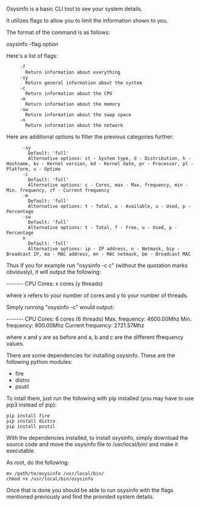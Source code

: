 Osysinfo is a basic CLI tool to see your system details. 

It utilizes flags to allow you to limit the information shown to you.


The format of the command is as follows:

osysinfo -flag option


Here's a list of flags: 
```
     -f
       Return information about everything
     -sy
       Return general information about the system
     -c
       Return information about the CPU
     -m
       Return information about the memory
     -sw
       Return information about the swap space
     -n
       Return information about the network
```
       
       
Here are additional options to filter the previous categories further:
```
      -sy
        Default: 'full'
        Alternative options: st - System type, d - Distribution, h - Hostname, kv - Kernel version, kd - Kernel date, pr - Processor, pl - Platform, u - Uptime
      -c
        Default: 'full'
        Alternative options: c - Cores, max - Max. frequency, min - Min. frequency, cf - Current frequency
      -m
        Default: 'full'
        Alternative options: t - Total, a - Available, u - Used, p - Percentage
      -sw
        Default: 'full'
        Alternative options: t - Total, f - Free, u - Used, p - Percentage
      n
        Default: 'full'
        Alternative options: ip - IP address, n - Netmask, bip - Broadcast IP, ma - MAC address, mn - MAC netmask, bm - Broadcast MAC
```
  
Thus if you for example run "osysinfo -c c" (without the quotation marks obviously), it will output the following:

------- CPU
Cores: x cores (y threads)

where x refers to your number of cores and y to your number of threads.


Simply running "osysinfo -c" wouĺd output:

------- CPU
Cores: 6 cores (6 threads)
Max. frequency: 4600.00Mhz
Min. frequency: 800.00Mhz
Current frequency: 2721.57Mhz

where x and y are as before and a, b and c are the different ffrequency values.


There are some dependencies for installing osysinfo. These are the following python modules:

- fire
- distro
- psutil

To intall them, just run the following with pip installed (you may have to use pip3 instead of pip):

```
pip install fire
pip install distro
pip install psutil
```

With the dependencies installed, to install osysinfo, simply download the source code and move the osysinfo file to /usr/local/bin/ and make it executable.

As root, do the following:
```
mv /path/to/osysinfo /usr/local/bin/
chmod +x /usr/local/bin/osysinfo
```

Once that is done you should be able to run osysinfo with the flags mentioned previously and find the provided system details.